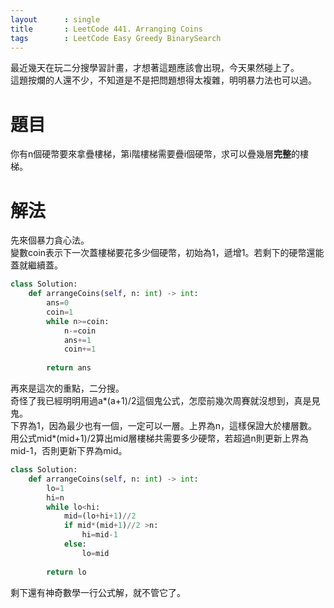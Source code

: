 ```yaml
---
layout      : single
title       : LeetCode 441. Arranging Coins
tags 		: LeetCode Easy Greedy BinarySearch 
---
```

最近幾天在玩二分搜學習計畫，才想著這題應該會出現，今天果然碰上了。  
這題按爛的人還不少，不知道是不是把問題想得太複雜，明明暴力法也可以過。

# 題目
你有n個硬幣要來拿疊樓梯，第i階樓梯需要疊i個硬幣，求可以疊幾層**完整**的樓梯。

# 解法
先來個暴力貪心法。  
變數coin表示下一次蓋樓梯要花多少個硬幣，初始為1，遞增1。若剩下的硬幣還能蓋就繼續蓋。

```python
class Solution:
    def arrangeCoins(self, n: int) -> int:
        ans=0
        coin=1
        while n>=coin:
            n-=coin
            ans+=1
            coin+=1
            
        return ans
```

再來是這次的重點，二分搜。  
奇怪了我已經明明用過a*(a+1)/2這個鬼公式，怎麼前幾次周賽就沒想到，真是見鬼。  
下界為1，因為最少也有一個，一定可以一層。上界為n，這樣保證大於樓層數。  
用公式mid*(mid+1)/2算出mid層樓梯共需要多少硬幣，若超過n則更新上界為mid-1，否則更新下界為mid。

```python
class Solution:
    def arrangeCoins(self, n: int) -> int:
        lo=1
        hi=n
        while lo<hi:
            mid=(lo+hi+1)//2
            if mid*(mid+1)//2 >n:
                hi=mid-1
            else:
                lo=mid
                
        return lo
```

剩下還有神奇數學一行公式解，就不管它了。